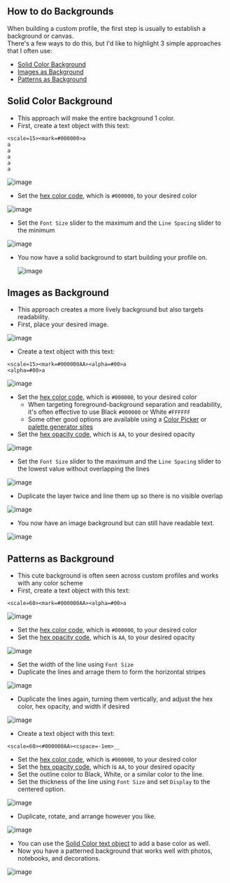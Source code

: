 ## How to do Backgrounds

When building a custom profile, the first step is usually to establish a background or canvas.  
There's a few ways to do this, but I'd like to highlight 3 simple approaches that I often use:

* [Solid Color Background](#Solid-Color-Background)
* [Images as Background](#Images-as-Background)
* [Patterns as Background](#Patterns-as-Background)

## Solid Color Background

* This approach will make the entire background 1 color.
* First, create a text object with this text:

```
<scale=15><mark=#000000>a
a
a
a
a
a
```
![image](https://github.com/user-attachments/assets/d323cd0e-5d81-404c-b769-759bb1e2eecc)

* Set the [hex color code](https://htmlcolorcodes.com/), which is `#000000`, to your desired color

![image](https://github.com/user-attachments/assets/791e3549-ea96-452b-a88e-d7bd62f9e671)

* Set the `Font Size` slider to the maximum and the `Line Spacing` slider to the minimum

![image](https://github.com/user-attachments/assets/50bef690-cf40-4106-8e38-14f291e1b9eb)

* You now have a solid background to start building your profile on.

  ![image](https://github.com/user-attachments/assets/d42aa4ef-dab1-469e-84ab-de6c6a1e567e)

## Images as Background

* This approach creates a more lively background but also targets readability.
* First, place your desired image.

![image](https://github.com/user-attachments/assets/70a2be38-0c98-4954-858a-532eb5c2c5ae)

* Create a text object with this text:

```
<scale=15><mark=#000000AA><alpha=#00>a
<alpha=#00>a
```

![image](https://github.com/user-attachments/assets/1b5aad86-50d2-4564-ba46-cb4cac4e3c2c)

* Set the [hex color code](https://htmlcolorcodes.com/), which is `#000000`, to your desired color
    * When targeting foreground-background separation and readability, it's often effective to use Black `#000000` or White `#FFFFFF`
    * Some other good options are available using a [Color Picker](/system_setup/workflow.md#PowerToys-Color-Picker) or [palette generator sites](https://colorkit.co/color/b8778d/)
* Set the [hex opacity code](https://davidwalsh.name/hex-opacity), which is `AA`, to your desired opacity

![image](https://github.com/user-attachments/assets/3dcc712b-fad8-401f-9c43-9a291bdf843e)

* Set the `Font Size` slider to the maximum and the `Line Spacing` slider to the lowest value without overlapping the lines

![image](https://github.com/user-attachments/assets/414ea328-4798-45c6-99b7-28c63f377b87)

* Duplicate the layer twice and line them up so there is no visible overlap

![image](https://github.com/user-attachments/assets/ebc2b537-1e35-4f7a-b4ac-2487c724da50)

* You now have an image background but can still have readable text.

![image](https://github.com/user-attachments/assets/763f6af8-a29d-4748-bf7c-82e22e6019ce)

## Patterns as Background

* This cute background is often seen across custom profiles and works with any color scheme
* First, create a text object with this text:

```
<scale=60><mark=#000000AA><alpha=#00>a
```
![image](https://github.com/user-attachments/assets/5ae5ed5f-c568-49ab-adbc-d07ffefe1962)

* Set the [hex color code](https://htmlcolorcodes.com/), which is `#000000`, to your desired color
* Set the [hex opacity code](https://davidwalsh.name/hex-opacity), which is `AA`, to your desired opacity

![image](https://github.com/user-attachments/assets/5f78f61f-e3c3-4c8d-a767-407622d0f8e6)

* Set the width of the line using `Font Size`
* Duplicate the lines and arrage them to form the horizontal stripes

![image](https://github.com/user-attachments/assets/f63afe60-299e-410c-876d-ad40b4066b4a)

* Duplicate the lines again, turning them vertically, and adjust the hex color, hex opacity, and width if desired

![image](https://github.com/user-attachments/assets/35908cf4-f7fb-4b6f-8c5f-14351aff8d1b)

* Create a text object with this text:

```
<scale=60><#000000AA><cspace=-1em>__
```

* Set the [hex color code](https://htmlcolorcodes.com/), which is `#000000`, to your desired color
* Set the [hex opacity code](https://davidwalsh.name/hex-opacity), which is `AA`, to your desired opacity
* Set the outline color to Black, White, or a similar color to the line.
* Set the thickness of the line using `Font Size` and set `Display` to the centered option.

![image](https://github.com/user-attachments/assets/79030693-b2e4-4bf2-851f-a9bf151ddc99)

* Duplicate, rotate, and arrange however you like.

![image](https://github.com/user-attachments/assets/4b9bd168-ccbc-4477-94db-b031da563c92)

* You can use the [Solid Color text object](#Solid-Color-Background) to add a base color as well.
* Now you have a patterned background that works well with photos, notebooks, and decorations.

![image](https://github.com/user-attachments/assets/737bb31c-83cc-4b86-b9ea-88a3dd9b8e83)

